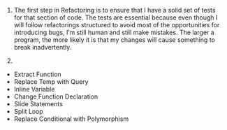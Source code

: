 1. The first step in Refactoring is to ensure that I have a solid set of tests for that section of code. The tests are essential because even though I
will follow refactorings structured to avoid most of the opportunities for introducing
bugs, I’m still human and still make mistakes. The larger a program, the more likely it
is that my changes will cause something to break inadvertently.

2. 
- Extract Function
- Replace Temp with Query
- Inline Variable
- Change Function Declaration
- Slide Statements
- Split Loop
- Replace Conditional with Polymorphism

